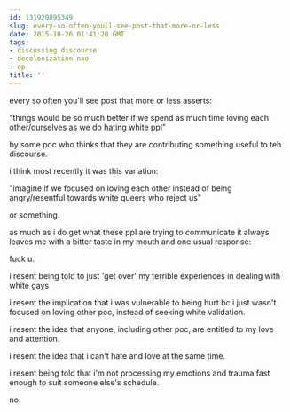 ```yaml
---
id: 131920895349
slug: every-so-often-youll-see-post-that-more-or-less
date: 2015-10-26 01:41:20 GMT
tags:
- discussing discourse
- decolonization nao
- op
title: ''
---
```

every so often you'll see post that more or less asserts:

"things would be so much better if we spend as much time loving each other/ourselves as we do hating white ppl"

by some poc who thinks that they are contributing something useful to teh discourse.

i think most recently it was this variation:

"imagine if we focused on loving each other instead of being angry/resentful towards white queers who reject us"

or something.

as much as i do get what these ppl are trying to communicate it always leaves me with a bitter taste in my mouth and one usual response:

fuck u.

i resent being told to just 'get over' my terrible experiences in dealing with white gays

i resent the implication that i was vulnerable to being hurt bc i just wasn't focused on loving other poc, instead of seeking white validation.

i resent the idea that anyone, including other poc, are entitled to my love and attention.

i resent the idea that i can't hate and love at the same time.

i resent being told that i'm not processing my emotions and trauma fast enough to suit someone else's schedule.

no.